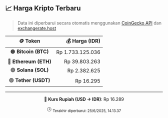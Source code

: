 

<!-- HARGA_KRIPTO -->
## 📈 Harga Kripto Terbaru

> Data ini diperbarui secara otomatis menggunakan [CoinGecko API](https://www.coingecko.com/) dan [exchangerate.host](https://exchangerate.host/)

<div align="center">

| 🪙 Token | 💰 Harga (IDR) |
|:------:|---------------:|
| 🟠 **Bitcoin (BTC)**   | Rp 1.733.125.036 |
| 🔵 **Ethereum (ETH)**  | Rp 39.803.263 |
| 🟣 **Solana (SOL)**    | Rp 2.382.625 |
| 🟢 **Tether (USDT)**   | Rp 16.295 |

---

💱 **Kurs Rupiah (USD → IDR)**: Rp 16.289

🕒 <sub>Terakhir diperbarui: 25/6/2025, 14.13.37</sub>

</div>
<!-- /HARGA_KRIPTO -->